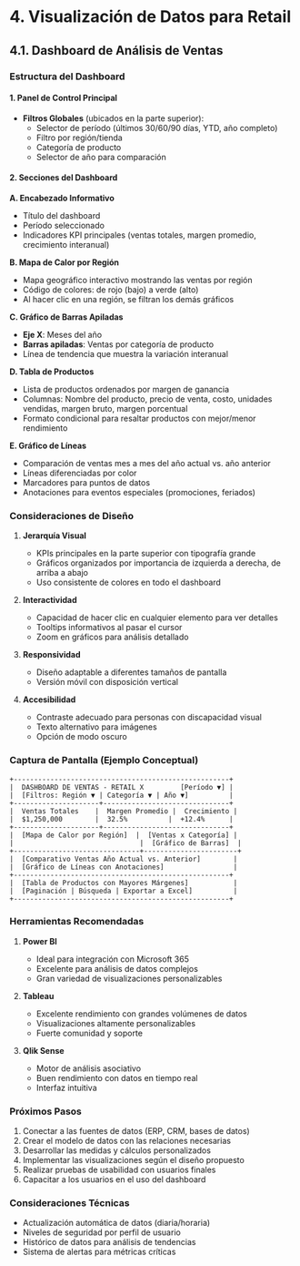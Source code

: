# 4. Visualización de Datos para Retail

## 4.1. Dashboard de Análisis de Ventas

### Estructura del Dashboard

#### 1. **Panel de Control Principal**
- **Filtros Globales** (ubicados en la parte superior):
  - Selector de período (últimos 30/60/90 días, YTD, año completo)
  - Filtro por región/tienda
  - Categoría de producto
  - Selector de año para comparación

#### 2. **Secciones del Dashboard**

**A. Encabezado Informativo**
- Título del dashboard
- Período seleccionado
- Indicadores KPI principales (ventas totales, margen promedio, crecimiento interanual)

**B. Mapa de Calor por Región**
- Mapa geográfico interactivo mostrando las ventas por región
- Código de colores: de rojo (bajo) a verde (alto)
- Al hacer clic en una región, se filtran los demás gráficos

**C. Gráfico de Barras Apiladas**
- **Eje X**: Meses del año
- **Barras apiladas**: Ventas por categoría de producto
- Línea de tendencia que muestra la variación interanual

**D. Tabla de Productos**
- Lista de productos ordenados por margen de ganancia
- Columnas: Nombre del producto, precio de venta, costo, unidades vendidas, margen bruto, margen porcentual
- Formato condicional para resaltar productos con mejor/menor rendimiento

**E. Gráfico de Líneas**
- Comparación de ventas mes a mes del año actual vs. año anterior
- Líneas diferenciadas por color
- Marcadores para puntos de datos
- Anotaciones para eventos especiales (promociones, feriados)

### Consideraciones de Diseño

1. **Jerarquía Visual**
   - KPIs principales en la parte superior con tipografía grande
   - Gráficos organizados por importancia de izquierda a derecha, de arriba a abajo
   - Uso consistente de colores en todo el dashboard

2. **Interactividad**
   - Capacidad de hacer clic en cualquier elemento para ver detalles
   - Tooltips informativos al pasar el cursor
   - Zoom en gráficos para análisis detallado

3. **Responsividad**
   - Diseño adaptable a diferentes tamaños de pantalla
   - Versión móvil con disposición vertical

4. **Accesibilidad**
   - Contraste adecuado para personas con discapacidad visual
   - Texto alternativo para imágenes
   - Opción de modo oscuro

### Captura de Pantalla (Ejemplo Conceptual)

```
+-----------------------------------------------------+
|  DASHBOARD DE VENTAS - RETAIL X         [Período ▼] |
|  [Filtros: Región ▼ | Categoría ▼ | Año ▼]          |
+---------------------+-------------------------------+
|  Ventas Totales    |  Margen Promedio |  Crecimiento |
|  $1,250,000        |  32.5%          |  +12.4%      |
+---------------------+-------------------------------+
|  [Mapa de Calor por Región]  |  [Ventas x Categoría] |
|                               |  [Gráfico de Barras]  |
+-------------------------------+-----------------------+
|  [Comparativo Ventas Año Actual vs. Anterior]        |
|  [Gráfico de Líneas con Anotaciones]                 |
+-----------------------------------------------------+
|  [Tabla de Productos con Mayores Márgenes]           |
|  [Paginación | Búsqueda | Exportar a Excel]          |
+-----------------------------------------------------+
```

### Herramientas Recomendadas

1. **Power BI**
   - Ideal para integración con Microsoft 365
   - Excelente para análisis de datos complejos
   - Gran variedad de visualizaciones personalizables

2. **Tableau**
   - Excelente rendimiento con grandes volúmenes de datos
   - Visualizaciones altamente personalizables
   - Fuerte comunidad y soporte

3. **Qlik Sense**
   - Motor de análisis asociativo
   - Buen rendimiento con datos en tiempo real
   - Interfaz intuitiva

### Próximos Pasos

1. Conectar a las fuentes de datos (ERP, CRM, bases de datos)
2. Crear el modelo de datos con las relaciones necesarias
3. Desarrollar las medidas y cálculos personalizados
4. Implementar las visualizaciones según el diseño propuesto
5. Realizar pruebas de usabilidad con usuarios finales
6. Capacitar a los usuarios en el uso del dashboard

### Consideraciones Técnicas

- Actualización automática de datos (diaria/horaria)
- Niveles de seguridad por perfil de usuario
- Histórico de datos para análisis de tendencias
- Sistema de alertas para métricas críticas
